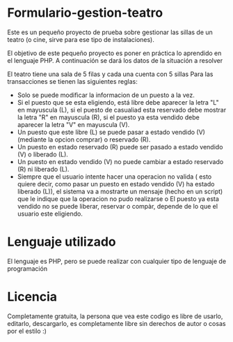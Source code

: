 # Formulario-gestion-teatro

Este es un pequeño proyecto de prueba sobre gestionar las sillas de un teatro (o cine, sirve para ese tipo de instalaciones).

El objetivo de este pequeño proyecto es poner en práctica lo aprendido en el lenguaje PHP. A continuación se dará los datos de la situación a resolver 

El teatro tiene una sala de 5 filas y cada una cuenta con 5 sillas Para las transacciones se tienen las siguientes reglas:


* Solo se puede modificar la informacion de un puesto a la vez.
* Si el puesto que se esta eligiendo, está libre debe aparecer la letra "L" en mayuscula (L), si el puesto de casualiad esta reservado debe mostrar la letra "R" en mayuscula (R), 
si el puesto ya esta vendido debe aparecer la letra "V" en mayuscula (V).
* Un puesto que este libre (L) se puede pasar a estado vendido (V) (mediante la opcion comprar) o reservado (R).
* Un puesto en estado reservado (R) puede ser pasado a estado vendido (V) o liberado (L).
* Un puesto en estado vendido (V) no puede cambiar a estado reservado (R) ni liberado (L).
* Siempre que el usuario intente hacer una operacion no valida ( esto quiere decir, como pasar un puesto en estado vendido (V) ha estado liberado (L)),
el sistema va a mostrarte un mensaje (hecho en un script) que le indique que la operacion no pudo realizarse o El puesto ya esta vendido no se puede liberar, reservar 
o compàr, depende de lo que el usuario este eligiendo.


# Lenguaje utilizado 

El lenguaje es PHP, pero se puede realizar con cualquier tipo de lenguaje de programación 

# Licencia

Completamente gratuita, la persona que vea este codigo es libre de usarlo, editarlo, descargarlo, es completamente libre sin derechos de autor o cosas por el estilo :) 
